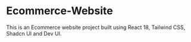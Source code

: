 # Ecommerce-Website
This is an Ecommerce website project built using React 18, Tailwind CSS, Shadcn UI and Dev UI.
